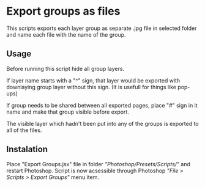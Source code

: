 # Export groups as files

This scripts exports each layer group as separate .jpg file in selected folder and name each file with the name of the group.


## Usage

Before running this script hide all group layers.

If layer name starts with a "^" sign, that layer would be exported with downlaying group layer without this sign. (It is usefull for things like pop-ups)

If group needs to be shared between all exported pages, place "#" sign in it name and make that group visible before export.

The visible layer which hadn't been put into any of the groups is exported to all of the files.


## Instalation

Place "Export Groups.jsx" file in folder *"Photoshop/Presets/Scripts/"* and restart Photoshop. Script is now acsessible through Photoshop *"File > Scripts > Export Groups"* menu item.